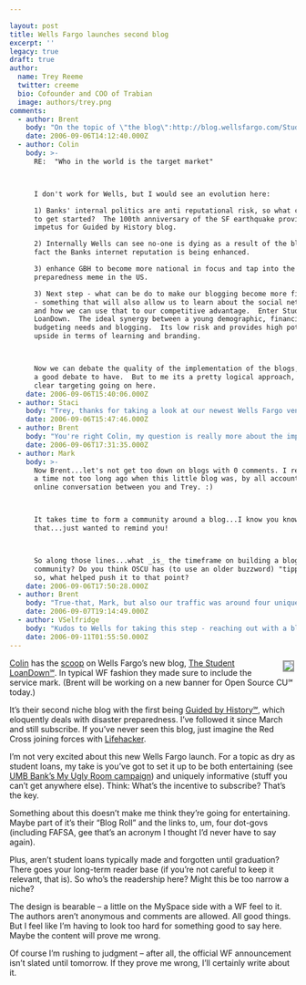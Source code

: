 ```yaml
---

layout: post
title: Wells Fargo launches second blog
excerpt: ''
legacy: true
draft: true
author:
  name: Trey Reeme
  twitter: creeme
  bio: Cofounder and COO of Trabian
  image: authors/trey.png
comments:
  - author: Brent
    body: "On the topic of \"the blog\":http://blog.wellsfargo.com/StudentLoanDown/ not having a real audience -\r\n\r\nWho in the world is the target market of \"\"Guided by History\":http://blog.wellsfargo.com/GuidedByHistory/?\" Granted, you (Trey) subscribe to the blog, because you are particularly interested in financial institutions who blog. But I can't imagine the kind of average consumer who would want a new \"the world is ending\" tip  or article showing up in their feeds every day.\r\n\r\nYou'd have to be a creeped-out paranoid consumer to have an ongoing interest in that.\r\n\r\n"
    date: 2006-09-06T14:12:40.000Z
  - author: Colin
    body: >-
      RE:  "Who in the world is the target market"



      I don't work for Wells, but I would see an evolution here:

      1) Banks' internal politics are anti reputational risk, so what can we do
      to get started?  The 100th anniversary of the SF earthquake provided the
      impetus for Guided by History blog.

      2) Internally Wells can see no-one is dying as a result of the blog, and in
      fact the Banks internet reputation is being enhanced.

      3) enhance GBH to become more national in focus and tap into the disaster
      preparedness meme in the US.

      3) Next step - what can be do to make our blogging become more financial
      - something that will also allow us to learn about the social network meme,
      and how we can use that to our competitive advantage.  Enter Student
      LoanDown.  The ideal synergy between a young demographic, financial/
      budgeting needs and blogging.  Its low risk and provides high potential
      upside in terms of learning and branding.



      Now we can debate the quality of the implementation of the blogs, and thats
      a good debate to have.  But to me its a pretty logical approach, and I see
      clear targeting going on here.
    date: 2006-09-06T15:40:06.000Z
  - author: Staci
    body: "Trey, thanks for taking a look at our newest Wells Fargo venture.  Your suggestions are valuable and much appreciated.\r\n\r\nPlease keep reading (another post went up this morning) and keep the feedback coming.  We’re listening!\r\n\r\nStaci Schiller, lead blogger, The Student LoanDown\r\n"
    date: 2006-09-06T15:47:46.000Z
  - author: Brent
    body: "You're right Colin, my question is really more about the implementation than the overall concepts. \n\nThey're both great ideas in theory - the idea of a bank (who's brand is built around their longevity) blogging about preparedness by looking through history is great positioning. I just wonder about the kind of community that can really grow. \n\nWhen I look through \"the blog\":http://blog.wellsfargo.com/GuidedByHistory/, 90% of the posts have zero comments. This says readers are less than engaged. When I click \"Get Involved\" it takes me to an error page.\n\nAs a move of pure positioning GBH works. And as an internal demonstrative tool, \"See VPs? Blogging isn't scary,\" it's effective. But as consumer community engagement, it's lacking.\n\nThe strategy seems more Wells Fargo-focused, and less consumer-focused.\n\nMeanwhile, I have nothing but optimism for the \"Student LoanDown\":http://blog.wellsfargo.com/StudentLoanDown/. I hope they dig into their audience and put some meaningful stuff out there that the kids want to read. I'll be excitedly keeping my eye on it.\n\nAnd either way, I applaud Wells Fargo for experimenting with blogging. There's only one way to learn, and they're doing it.\n\nTo Staci: Your \"lowdown intro article\":http://blog.wellsfargo.com/StudentLoanDown/2006/09/the_lowdown_on_the_loandown.html  rocked. You just lay it out: \"Hello cynical consumer, I know you fear corporate America like me. But know what? I'm not corporate America, I'm people. Good people. Let's hang out.\"\n\nI like good people too.\n"
    date: 2006-09-06T17:31:35.000Z
  - author: Mark
    body: >-
      Now Brent...let's not get too down on blogs with 0 comments. I remember
      a time not too long ago when this little blog was, by all accounts, an
      online conversation between you and Trey. :)



      It takes time to form a community around a blog...I know you know
      that...just wanted to remind you!



      So along those lines...what _is_ the timeframe on building a blog
      community? Do you think OSCU has (to use an older buzzword) "tipped"? If
      so, what helped push it to that point?
    date: 2006-09-06T17:50:28.000Z
  - author: Brent
    body: "True-that, Mark, but also our traffic was around four unique hits per day (you, Trey, Matt, and myself).\r\n\r\nAnd maybe sometimes one of our moms.\r\n\r\nBased on the amount of coverage Wells Fargo received from their blog (check the Google Blog Search for \"\"wells fargo guided by history\":http://www.google.com/blogsearch?hl=en&ie=UTF-8&q=wells+fargo+guided+by+history&btnG=Search+Blogs\"), and the fact that it's been around since March, \"GBH\":http://blog.wellsfargo.com/GuidedByHistory/ has had ample opportunity to build a community. \r\n\r\nIf people were interested, it would have happened by now.\r\n\r\nAnd for OSCU, I wouldn't use the word \"tipped,\" but I would say that we've been fortunate enough to end up with an active and vocal community. I love the people who come hang out, I even love that they call us out sometimes. \r\n\r\nWhat are friends for?\r\n\r\nSpeaking of that, \"Colin and I are pals again\":http://bankwatch.wordpress.com/2006/09/06/wells-fargo-launches-second-blog-and-let-the-readers-decide/#comments. No need to worry about us pitching fits and making it awkward at parties.\r\n\r\n"
    date: 2006-09-07T19:14:49.000Z
  - author: VSelfridge
    body: "Kudos to Wells for taking this step - reaching out with a blog that relates to personal finance!\r\n\r\nNow - I may think that the blog name itself is a little too narrow (if the topics will include ALL the ways to pay for college) - but I'd bet Wells is just starting from their core product offering and that they are hoping to branch out from there.\r\n\r\nI do wonder however if with the title of the blog:\r\n\r\n* Will the visitor traffic be seasonal (kids / parents thinking about college financing in fall of the student's senior year - as they are filling out apps?) \r\n\r\n* Will the visitor traffic really be Gen Y - or will it be their parents? \r\n\r\n* If it is only about the initial funding for College (ie tuition) I'd think that the visitors would tune in for a while, then tune out and move on to: paying for \"things\" in college (books, computers, \"college life\"), handling budgets & checking accounts (maybe for the first time), facing credit cards, and then looking those student loans (if they get them) in the face when they graduate...  \r\n\r\n \r\n"
    date: 2006-09-11T01:55:50.000Z
---
```


<p><a href="http://blog.wellsfargo.com/StudentLoanDown"><img src="/images/legacy/wells2.jpg" style="float:right; border: 2px solid #999999; margin: 4px;" /></a><a href="http://bankwatch.wordpress.com">Colin</a> has the <a href="http://bankwatch.wordpress.com/2006/09/05/sneak-preview-wells-fargo-newest-blog/">scoop</a> on Wells Fargo&#8217;s new blog, <a href="http://blog.wellsfargo.com/StudentLoanDown">The Student LoanDown&#8480;</a>.  In typical WF fashion they made sure to include the service mark.  (Brent will be working on a new banner for Open Source CU&#8480; today.)</p>
<p>It&#8217;s their second niche blog with the first being <a href="http://blog.wellsfargo.com/GuidedByHistory/">Guided by History&#8480;</a>, which eloquently deals with disaster preparedness.  I&#8217;ve followed it since March and still subscribe.  If you&#8217;ve never seen this blog, just imagine the Red Cross joining forces with <a href="http://www.lifehacker.com">Lifehacker</a>.</p>
<p>I&#8217;m not very excited about this new Wells Fargo launch.  For a topic as dry as student loans, my take is you&#8217;ve got to set it up to be both entertaining (see <a href="http://www.myuglyroom.com/blog"><span class="caps">UMB</span> Bank&#8217;s My Ugly Room campaign</a>) and uniquely informative (stuff you can&#8217;t get anywhere else).  Think: What&#8217;s the incentive to subscribe?  That&#8217;s the key.</p>
<p>Something about this doesn&#8217;t make me think they&#8217;re going for entertaining.  Maybe part of it&#8217;s their &#8220;Blog Roll&#8221; and the links to, um, four dot-govs (including <span class="caps">FAFSA</span>, gee that&#8217;s an acronym I thought I&#8217;d never have to say again).</p>
<p>Plus, aren&#8217;t student loans typically made and forgotten until graduation?  There goes your long-term reader base (if you&#8217;re not careful to keep it relevant, that is).  So who&#8217;s the readership here?  Might this be too narrow a niche?</p>
<p>The design is bearable &#8211; a little on the MySpace side with a WF feel to it.  The authors aren&#8217;t anonymous and comments are allowed.  All good things.  But I feel like I&#8217;m having to look too hard for something good to say here.  Maybe the content will prove me wrong.</p>
<p>Of course I&#8217;m rushing to judgment &#8211; after all, the official WF announcement isn&#8217;t slated until tomorrow.  If they prove me wrong, I&#8217;ll certainly write about it.</p>
